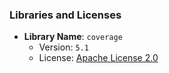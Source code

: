 ### Libraries and Licenses

- **Library Name**: `coverage`
  - Version: `5.1`
  - License: [Apache License 2.0](https://github.com/jayantkamble/coverage/blob/master/LICENSE)
